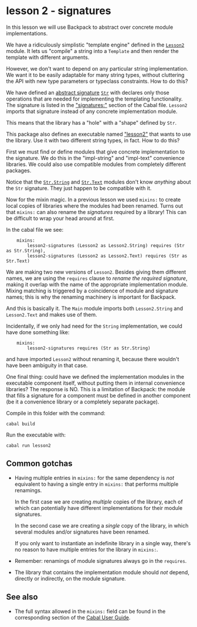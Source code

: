 # lesson 2 - signatures

In this lesson we will use Backpack to abstract over concrete module
implementations.

We have a ridiculously simplistic "template engine" defined in the
[`Lesson2`](./lib/Lesson2.hs) module. It lets us "compile" a string into a
`Template` and then render the template with different arguments.

However, we don't want to depend on any particular string implementation. We
want it to be easily adaptable for many string types, without cluttering the
API with new type parameters or typeclass constraints. How to do this?

We have defined an [abstract
signature](https://wiki.haskell.org/Module_signature) [`Str`](./lib/Str.hsig)
with declares only those operations that are needed for implementing the
templating functionality. The signature is listed in the ["signatures:"](https://cabal.readthedocs.io/en/3.4/cabal-package.html#pkg-field-library-signatures)
section of the Cabal file. `Lesson2` imports that signature instead of any
concrete implementation module. 

This means that the library has a "hole" with a "shape" defined by `Str`. 

This package also defines an executable named ["lesson2"](./Main.hs) that wants to use the
library. Use it with two different string types, in fact. How to do this?

First we must find or define modules that give concrete implementation to the
signature. We do this in the "impl-string" and "impl-text" convenience
libraries. We could also use compatible modules from completely different
packages.

Notice that the [`Str.String`](./impl/Str/String.hs) and
[`Str.Text`](./impl/Str/Text.hs) modules don't know *anything* about the `Str`
signature. They just happen to be compatible with it.

Now for the mixin magic. In a previous lesson we used `mixins:` to create local
copies of libraries where the modules had been renamed. Turns out that
`mixins:` can also rename the *signatures* required by a library! This can be
difficult to wrap your head around at first.

In the cabal file we see:

```
    mixins:
        lesson2-signatures (Lesson2 as Lesson2.String) requires (Str as Str.String), 
        lesson2-signatures (Lesson2 as Lesson2.Text) requires (Str as Str.Text) 
```

We are making two new versions of `Lesson2`. Besides giving them different
names, we are using the `requires` clause to *rename the required signature*,
making it overlap with the name of the appropriate implementation module.
Mixing matching is triggered by a coincidence of module and signature names;
this is why the renaming machinery is important for Backpack.

And this is basically it. The `Main` module imports both `Lesson2.String` and
`Lesson2.Text` and makes use of them.

Incidentally, if we only had need for the
`String` implementation, we could have done something like:

```
    mixins:
        lesson2-signatures requires (Str as Str.String) 
```

and have imported `Lesson2` without renaming it, because there wouldn't have
been ambiguity in that case.

One final thing: could have we defined the implementation modules in the
executable component itself, without putting them in internal convenience
libraries? The response is NO. This is a limitation of Backpack: the module
that fills a signature for a component must be defined in another component (be
it a convenience library or a completely separate package). 

Compile in this folder with the command:

```
cabal build
```
Run the executable with:

```
cabal run lesson2
```

## Common gotchas 

- Having multiple entries in `mixins:` for the same dependency is *not*
  equivalent to having a single entry in `mixins:` that performs multiple
  renamings.

  In the first case we are creating *multiple* copies of the library, each of
  which can potentially have different implementations for their module
  signatures.

  In the second case we are creating a *single* copy of the library, in which
  several modules and/or signatures have been renamed.

  If you only want to instantiate an indefinite library in a single way,
  there's no reason to have multiple entries for the library in `mixins:`.

- Remember: renamings of module signatures always go in the `requires`.

- The library that contains the implementation module should *not* depend,
  directly or indirectly, on the module signature. 

## See also

- The full syntax allowed in the `mixins:` field can be found in the
  corresponding section of the [Cabal User
  Guide](https://cabal.readthedocs.io/en/latest/cabal-package.html#pkg-field-mixins).


